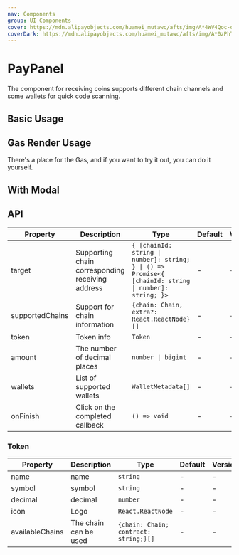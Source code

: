 ```yaml
---
nav: Components
group: UI Components
cover: https://mdn.alipayobjects.com/huamei_mutawc/afts/img/A*4WV4Qoc-o5YAAAAAAAAAAAAADlrGAQ/original
coverDark: https://mdn.alipayobjects.com/huamei_mutawc/afts/img/A*0zPhTLh23NwAAAAAAAAAAAAADlrGAQ/original
---
```


# PayPanel

The component for receiving coins supports different chain channels and some wallets for quick code scanning.

## Basic Usage

<code src="./demos/basic.tsx"></code>

## Gas Render Usage

There's a place for the Gas, and if you want to try it out, you can do it yourself.

<code src="./demos/useGasRender.tsx"></code>

## With Modal

<code src="./demos/modal.tsx"></code>

## API

| Property | Description | Type | Default | Version |
| --- | --- | --- | --- | --- |
| target | Supporting chain corresponding receiving address | `{ [chainId: string \| number]: string; } \| () => Promise<{ [chainId: string \| number]: string; }>` | - | - |
| supportedChains | Support for chain information | `{chain: Chain, extra?: React.ReactNode}[]` | - | - |
| token | Token info | `Token` | - | - |
| amount | The number of decimal places | `number \| bigint` | - | - |
| wallets | List of supported wallets | `WalletMetadata[]` | - | - |
| onFinish | Click on the completed callback | `() => void` | - | - |

### Token

| Property | Description | Type | Default | Version |
| --- | --- | --- | --- | --- |
| name | name | `string` | - | - |
| symbol | symbol | `string` | - | - |
| decimal | decimal | `number` | - | - |
| icon | Logo | `React.ReactNode` | - | - |
| availableChains | The chain can be used | `{chain: Chain; contract: string;}[]` | - | - |
